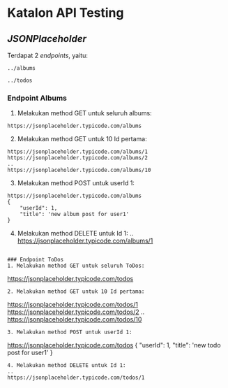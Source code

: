 # Katalon API Testing
## _JSONPlaceholder_

Terdapat 2 _endpoints_, yaitu:
```
../albums
```
```
../todos
```
### Endpoint Albums
1. Melakukan method GET untuk seluruh albums: 
```
https://jsonplaceholder.typicode.com/albums
```
2. Melakukan method GET untuk 10 Id pertama: 
 ```
https://jsonplaceholder.typicode.com/albums/1
https://jsonplaceholder.typicode.com/albums/2
..
https://jsonplaceholder.typicode.com/albums/10
```
3. Melakukan method POST untuk userId 1: 
```
https://jsonplaceholder.typicode.com/albums
{
    "userId": 1,
    "title": 'new album post for user1'
}
```
4. Melakukan method DELETE untuk Id 1:
..
https://jsonplaceholder.typicode.com/albums/1
```

### Endpoint ToDos
1. Melakukan method GET untuk seluruh ToDos: 
```
https://jsonplaceholder.typicode.com/todos
```
2. Melakukan method GET untuk 10 Id pertama: 
 ```
https://jsonplaceholder.typicode.com/todos/1
https://jsonplaceholder.typicode.com/todos/2
..
https://jsonplaceholder.typicode.com/todos/10
```
3. Melakukan method POST untuk userId 1: 
```
https://jsonplaceholder.typicode.com/todos
{
    "userId": 1,
    "title": 'new todo post for user1'
}
```
4. Melakukan method DELETE untuk Id 1:
..
https://jsonplaceholder.typicode.com/todos/1
```

